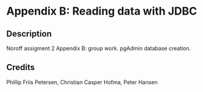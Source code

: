 # Appendix B: Reading data with JDBC

## Description

Noroff assigment 2 Appendix B: group work. 
pgAdmin database creation.

## Credits

Phillip Friis Petersen,
Christian Casper Hofma,
Peter Hansen
